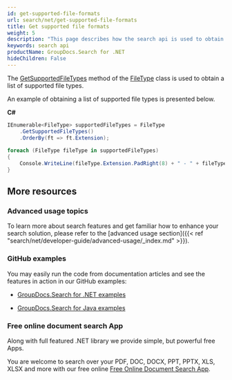 ```yaml
---
id: get-supported-file-formats
url: search/net/get-supported-file-formats
title: Get supported file formats
weight: 5
description: "This page describes how the search api is used to obtain a list of supported file types."
keywords: search api
productName: GroupDocs.Search for .NET
hideChildren: False
---
```

The [GetSupportedFileTypes](https://apireference.groupdocs.com/net/search/groupdocs.search.results/filetype/methods/getsupportedfiletypes) method of the [FileType](https://apireference.groupdocs.com/net/search/groupdocs.search.results/filetype) class is used to obtain a list of supported file types.

An example of obtaining a list of supported file types is presented below.

**C#**

```csharp
IEnumerable<FileType> supportedFileTypes = FileType
    .GetSupportedFileTypes()
    .OrderBy(ft => ft.Extension);
 
foreach (FileType fileType in supportedFileTypes)
{
    Console.WriteLine(fileType.Extension.PadRight(8) + " - " + fileType.Description);
}
```

## More resources

### Advanced usage topics

To learn more about search features and get familiar how to enhance your search solution, please refer to the [advanced usage section]({{< ref "search/net/developer-guide/advanced-usage/_index.md" >}}).

### GitHub examples

You may easily run the code from documentation articles and see the features in action in our GitHub examples:

*   [GroupDocs.Search for .NET examples](https://github.com/groupdocs-search/GroupDocs.Search-for-.NET)
    
*   [GroupDocs.Search for Java examples](https://github.com/groupdocs-search/GroupDocs.Search-for-Java)
    

### Free online document search App

Along with full featured .NET library we provide simple, but powerful free Apps.

You are welcome to search over your PDF, DOC, DOCX, PPT, PPTX, XLS, XLSX and more with our free online [Free Online Document Search App](https://products.groupdocs.app/search).
